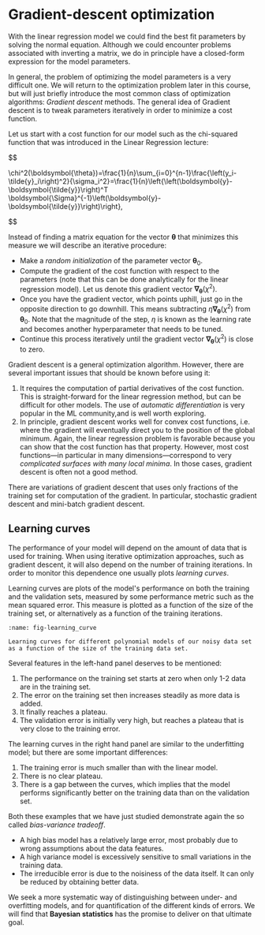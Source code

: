 <!-- !split -->
# Gradient-descent optimization

With the linear regression model we could find the best fit parameters by solving the normal equation. Although we could encounter problems associated with inverting a matrix, we do in principle have a closed-form expression for the model parameters.

In general, the problem of optimizing the model parameters is a very difficult one. We will return to the optimization problem later in this course, but will just briefly introduce the most common class of optimization algorithms: *Gradient descent* methods. The general idea of Gradient descent is to tweak parameters iteratively in order to minimize a cost function.

Let us start with a cost function for our model such as the chi-squared function that was introduced in the Linear Regression lecture:

$$

\chi^2(\boldsymbol{\theta})=\frac{1}{n}\sum_{i=0}^{n-1}\frac{\left(y_i-\tilde{y}_i\right)^2}{\sigma_i^2}=\frac{1}{n}\left\{\left(\boldsymbol{y}-\boldsymbol{\tilde{y}}\right)^T \boldsymbol{\Sigma}^{-1}\left(\boldsymbol{y}-\boldsymbol{\tilde{y}}\right)\right\},

$$

Instead of finding a matrix equation for the vector $\boldsymbol{\theta}$ that minimizes this measure we will describe an iterative procedure:

* Make a *random initialization* of the parameter vector $\boldsymbol{\theta}_0$.
* Compute the gradient of the cost function with respect to the parameters (note that this can be done analytically for the linear regression model). Let us denote this gradient vector $\boldsymbol{\nabla}_{\boldsymbol{\theta}} \left( \chi^2 \right)$.
* Once you have the gradient vector, which points uphill, just go in the opposite direction to go downhill. This means subtracting $\eta \boldsymbol{\nabla}_{\boldsymbol{\theta}} \left( \chi^2 \right)$ from $\boldsymbol{\theta}_0$. Note that the magnitude of the step, $\eta$ is known as the learning rate and becomes another hyperparameter that needs to be tuned.
* Continue this process iteratively until the gradient vector $\boldsymbol{\nabla}_{\boldsymbol{\theta}} \left( \chi^2 \right)$ is close to zero.

Gradient descent is a general optimization algorithm. However, there are several important issues that should be known before using it:

1. It requires the computation of partial derivatives of the cost function. This is straight-forward for the linear regression method, but can be difficult for other models. The use of *automatic differentiation* is very popular in the ML community,and is well worth exploring. 
2. In principle, gradient descent works well for convex cost functions, i.e. where the gradient will eventually direct you to the position of the global minimum. Again, the linear regression problem is favorable because you can show that the cost function has that property. However, most cost functions&mdash;in particular in many dimensions&mdash;correspond to very *complicated surfaces with many local minima*. In those cases, gradient descent is often not a good method.

There are variations of gradient descent that uses only fractions of the training set for computation of the gradient. In particular, stochastic gradient descent and mini-batch gradient descent.

<!-- !split -->
## Learning curves

The performance of your model will depend on the amount of data that is used for training. When using iterative optimization approaches, such as gradient descent, it will also depend on the number of training iterations. In order to monitor this dependence one usually plots *learning curves*.

Learning curves are plots of the model's performance on both the training and the validation sets, measured by some performance metric such as the mean squared error. This measure is plotted as a function of the size of the training set, or alternatively as a function of the training iterations.

<!-- ![<p><em>Learning curves for different polynomial models of our noisy data set as a function of the size of the training data set. <div id="fig-learning_curve"></div></em></p>](./figs/learning_curve.png) -->

```{figure} ./figs/learning_curve.png
:name: fig-learning_curve

Learning curves for different polynomial models of our noisy data set as a function of the size of the training data set.
```


Several features in the left-hand panel deserves to be mentioned:

1. The performance on the training set starts at zero when only 1-2 data are in the training set.
2. The error on the training set then increases steadily as more data is added. 
3. It finally reaches a plateau.
4. The validation error is initially very high, but reaches a plateau that is very close to the training error.

The learning curves in the right hand panel are similar to the underfitting model; but there are some important differences:

1. The training error is much smaller than with the linear model.
2. There is no clear plateau.
3. There is a gap between the curves, which implies that the model performs significantly better on the training data than on the validation set.

Both these examples that we have just studied demonstrate again the so called *bias-variance tradeoff*.

 * A high bias model has a relatively large error, most probably due to wrong assumptions about the data features.
 * A high variance model is excessively sensitive to small variations in the training data.
 * The irreducible error is due to the noisiness of the data itself. It can only be reduced by obtaining better data.

We seek a more systematic way of distinguishing between under- and overfitting models, and for quantification of the different kinds of errors. We will find that **Bayesian statistics** has the promise to deliver on that ultimate goal.
